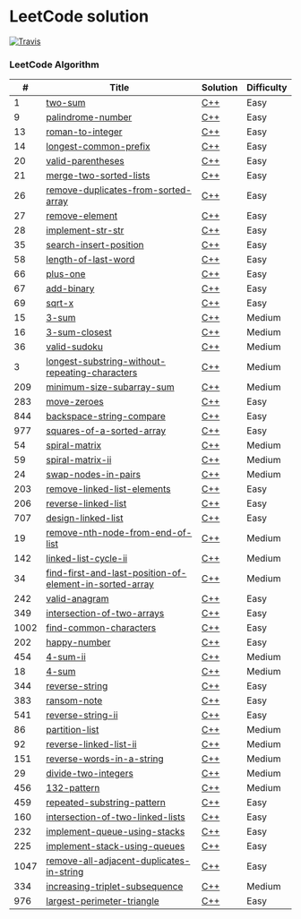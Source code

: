 LeetCode solution 
========
[![Travis](https://img.shields.io/badge/language-C++-green.svg)]()
### LeetCode Algorithm
| #    | Title                                                                                                                                            | Solution                                                                               | Difficulty |
| ---- | ------------------------------------------------------------------------------------------------------------------------------------------------ | -------------------------------------------------------------------------------------- | ---------- |
| 1    | [two-sum](https://leetcode.com/problems/two-sum/)                                                                                                | [C++](./algorithms/cpp/1.two-sum.cpp)                                                  | Easy       |
| 9    | [palindrome-number](https://leetcode.com/problems/palindrome-number/)                                                                            | [C++](./algorithms/cpp/9.palindrome-number.cpp)                                        | Easy       |
| 13   | [roman-to-integer](https://leetcode.com/problems/roman-to-integer/)                                                                              | [C++](./algorithms/cpp/13.roman-to-integer.cpp)                                        | Easy       |
| 14   | [longest-common-prefix](https://leetcode.com/problems/longest-common-prefix/)                                                                    | [C++](./algorithms/cpp/14.longest-common-prefix.cpp)                                   | Easy       |
| 20   | [valid-parentheses](https://leetcode.com/problems/valid-parentheses/)                                                                            | [C++](./algorithms/cpp/20.valid-parentheses.cpp)                                       | Easy       |
| 21   | [merge-two-sorted-lists](https://leetcode.com/problems/merge-two-sorted-lists/)                                                                  | [C++](./algorithms/cpp/21.merge-two-sorted-lists.cpp)                                  | Easy       |
| 26   | [remove-duplicates-from-sorted-array](https://leetcode.com/problems/remove-duplicates-from-sorted-array/)                                        | [C++](./algorithms/cpp/26.remove-duplicates-from-sorted-array.cpp)                     | Easy       |
| 27   | [remove-element](https://leetcode.com/problems/remove-element/)                                                                                  | [C++](./algorithms/cpp/27.remove-element.cpp)                                          | Easy       |
| 28   | [implement-str-str](https://leetcode.com/problems/implement-strstr/)                                                                             | [C++](./algorithms/cpp/28.implement-str-str.cpp)                                       | Easy       |
| 35   | [search-insert-position](https://leetcode.com/problems/search-insert-position/)                                                                  | [C++](./algorithms/cpp/35.search-insert-position.cpp)                                  | Easy       |
| 58   | [length-of-last-word](https://leetcode.com/problems/length-of-last-word/)                                                                        | [C++](./algorithms/cpp/58.length-of-last-word.cpp)                                     | Easy       |
| 66   | [plus-one](https://leetcode.com/problems/plus-one/)                                                                                              | [C++](./algorithms/cpp/66.plus-one.cpp)                                                | Easy       |
| 67   | [add-binary](https://leetcode.com/problems/add-binary/)                                                                                          | [C++](./algorithms/cpp/67.add-binary.cpp)                                              | Easy       |
| 69   | [sqrt-x](https://leetcode.com/problems/sqrtx/)                                                                                                   | [C++](./algorithms/cpp/69.sqrt-x.cpp)                                                  | Easy       |
| 15   | [3-sum](https://leetcode.com/problems/3sum/)                                                                                                     | [C++](./algorithms/cpp/15.3-sum.cpp)                                                   | Medium     |
| 16   | [3-sum-closest](https://leetcode.com/problems/3sum-closest/)                                                                                     | [C++](./algorithms/cpp/16.3-sum-closest.cpp)                                           | Medium     |
| 36   | [valid-sudoku](https://leetcode.com/problems/valid-sudoku/)                                                                                      | [C++](./algorithms/cpp/36.valid-sudoku.cpp)                                            | Medium     |
| 3    | [longest-substring-without-repeating-characters](https://leetcode.com/problems/longest-substring-without-repeating-characters/)                  | [C++](./algorithms/cpp/3.longest-substring-without-repeating-characters.cpp)           | Medium     |
| 209  | [minimum-size-subarray-sum](https://leetcode.com/problems/minimum-size-subarray-sum/)                                                            | [C++](./algorithms/cpp/209.minimum-size-subarray-sum.cpp)                              | Medium     |
| 283  | [move-zeroes](https://leetcode.com/problems/move-zeroes/)                                                                                        | [C++](./algorithms/cpp/283.move-zeroes.cpp)                                            | Easy       |
| 844  | [backspace-string-compare](https://leetcode.com/problems/backspace-string-compare/)                                                              | [C++](./algorithms/cpp/844.backspace-string-compare.cpp)                               | Easy       |
| 977  | [squares-of-a-sorted-array](https://leetcode.com/problems/squares-of-a-sorted-array/)                                                            | [C++](./algorithms/cpp/977.squares-of-a-sorted-array.cpp)                              | Easy       |
| 54   | [spiral-matrix](https://leetcode.com/problems/spiral-matrix/)                                                                                    | [C++](./algorithms/cpp/54.spiral-matrix.cpp)                                           | Medium     |
| 59   | [spiral-matrix-ii](https://leetcode.com/problems/spiral-matrix-ii/)                                                                              | [C++](./algorithms/cpp/59.spiral-matrix-ii.cpp)                                        | Medium     |
| 24   | [swap-nodes-in-pairs](https://leetcode.com/problems/swap-nodes-in-pairs/)                                                                        | [C++](./algorithms/cpp/24.swap-nodes-in-pairs.cpp)                                     | Medium     |
| 203  | [remove-linked-list-elements](https://leetcode.com/problems/remove-linked-list-elements/)                                                        | [C++](./algorithms/cpp/203.remove-linked-list-elements.cpp)                            | Easy       |
| 206  | [reverse-linked-list](https://leetcode.com/problems/reverse-linked-list/)                                                                        | [C++](./algorithms/cpp/206.reverse-linked-list.cpp)                                    | Easy       |
| 707  | [design-linked-list](https://leetcode.com/problems/design-linked-list/)                                                                          | [C++](./algorithms/cpp/707.design-linked-list.cpp)                                     | Easy       |
| 19   | [remove-nth-node-from-end-of-list](https://leetcode.com/problems/remove-nth-node-from-end-of-list/)                                              | [C++](./algorithms/cpp/19.remove-nth-node-from-end-of-list.cpp)                        | Medium     |
| 142  | [linked-list-cycle-ii](https://leetcode.com/problems/linked-list-cycle-ii/)                                                                      | [C++](./algorithms/cpp/142.linked-list-cycle-ii.cpp)                                   | Medium     |
| 34   | [find-first-and-last-position-of-element-in-sorted-array](https://leetcode.com/problems/find-first-and-last-position-of-element-in-sorted-array) | [C++](./algorithms/cpp/34.find-first-and-last-position-of-element-in-sorted-array.cpp) | Medium     |
| 242  | [valid-anagram](https://leetcode.com/problems/valid-anagram)                                                                                     | [C++](./algorithms/cpp/242.valid-anagram.cpp)                                          | Easy       |
| 349  | [intersection-of-two-arrays](https://leetcode.com/problems/intersection-of-two-arrays)                                                           | [C++](./algorithms/cpp/349.intersection-of-two-arrays.cpp)                             | Easy       |
| 1002 | [find-common-characters](https://leetcode.com/problems/find-common-characters)                                                                   | [C++](./algorithms/cpp/1002.find-common-characters.cpp)                                | Easy       |
| 202  | [happy-number](https://leetcode.com/problems/happy-number)                                                                                       | [C++](./algorithms/cpp/202.happy-number.cpp)                                           | Easy       |
| 454  | [4-sum-ii](https://leetcode.com/problems/4sum-ii)                                                                                                | [C++](./algorithms/cpp/454.4-sum-ii.cpp)                                               | Medium     |
| 18   | [4-sum](https://leetcode.com/problems/4sum)                                                                                                      | [C++](./algorithms/cpp/18.4-sum.cpp)                                                   | Medium     |
| 344  | [reverse-string](https://leetcode.com/problems/reverse-string)                                                                                   | [C++](./algorithms/cpp/344.reverse-string.cpp)                                         | Easy       |
| 383  | [ransom-note](https://leetcode.com/problems/ransom-note)                                                                                         | [C++](./algorithms/cpp/383.ransom-note.cpp)                                            | Easy       |
| 541  | [reverse-string-ii](https://leetcode.com/problems/reverse-string-ii)                                                                             | [C++](./algorithms/cpp/541.reverse-string-ii.cpp)                                      | Easy       |
| 86   | [partition-list](https://leetcode.com/problems/partition-list/)                                                                                  | [C++](./algorithms/cpp/86.partition-list.cpp)                                          | Medium     |
| 92   | [reverse-linked-list-ii](https://leetcode.com/problems/reverse-linked-list-ii)                                                                   | [C++](./algorithms/cpp/92.reverse-linked-list-ii.cpp)                                  | Medium     |
| 151  | [reverse-words-in-a-string](https://leetcode.com/problems/reverse-words-in-a-string)                                                             | [C++](./algorithms/cpp/151.reverse-words-in-a-string.cpp)                              | Medium     |
| 29   | [divide-two-integers](https://leetcode.com/problems/divide-two-integers/)                                                                        | [C++](./algorithms/cpp/29.divide-two-integers.cpp)                                     | Medium     |
| 456  | [132-pattern](https://leetcode.com/problems/132-pattern/)                                                                                        | [C++](./algorithms/cpp/456.132-pattern.cpp)                                            | Medium     |
| 459  | [repeated-substring-pattern](https://leetcode.com/problems/repeated-substring-pattern/)                                                          | [C++](./algorithms/cpp/459.repeated-substring-pattern.cpp)                             | Easy       |
| 160  | [intersection-of-two-linked-lists](https://leetcode.com/problems/intersection-of-two-linked-lists/)                                              | [C++](./algorithms/cpp/160.intersection-of-two-linked-lists.cpp)                       | Easy       |
| 232  | [implement-queue-using-stacks](https://leetcode.com/problems/implement-queue-using-stacks/)                                                      | [C++](./algorithms/cpp/232.implement-queue-using-stacks.cpp)                           | Easy       |
| 225  | [implement-stack-using-queues](https://leetcode.com/problems/implement-stack-using-queues/)                                                      | [C++](./algorithms/cpp/225.implement-stack-using-queues.cpp)                           | Easy       |
| 1047 | [remove-all-adjacent-duplicates-in-string](https://leetcode.com/problems/remove-all-adjacent-duplicates-in-string/)                              | [C++](./algorithms/cpp/1047.remove-all-adjacent-duplicates-in-string.cpp)              | Easy       |
| 334  | [increasing-triplet-subsequence](https://leetcode.com/problems/increasing-triplet-subsequence/)                                                  | [C++](./algorithms/cpp/334.increasing-triplet-subsequence.cpp)                         | Medium     |
| 976 | [largest-perimeter-triangle](https://leetcode.com/problems/largest-perimeter-triangle/)                              | [C++](./algorithms/cpp/976.largest-perimeter-triangle.cpp)              | Easy       |